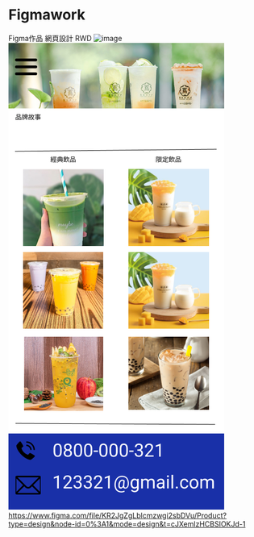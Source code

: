 # Figmawork
Figma作品 網頁設計 RWD
![image](https://github.com/aston0988/Figmawork/blob/main/%E5%A5%BD%E4%BA%86%E5%95%A6%E7%B4%85%E8%8C%B6%E5%86%B0%20%E6%AA%A2%E8%A8%8E.png)
![image](https://github.com/aston0988/Figmawork/blob/main/iPhone%2013%20Pro%20Max%20-%201.png)
https://www.figma.com/file/KR2JgZgLblcmzwgi2sbDVu/Product?type=design&node-id=0%3A1&mode=design&t=cJXemlzHCBSIOKJd-1

